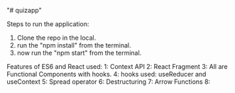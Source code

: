 "# quizapp" 

Steps to run the application:

1. Clone the repo in the local.
2. run the "npm install" from the terminal.
3. now run the "npm start" from the terminal.

Features of ES6 and React used:
1: Context API
2: React Fragment
3: All are Functional Components with hooks.
4: hooks used: useReducer and useContext
5: Spread operator
6: Destructuring
7: Arrow Functions
8: 
